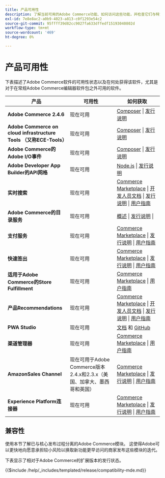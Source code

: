 ```yaml
---
title: 产品可用性
description: 了解当前可用的Adobe Commerce功能、如何访问这些功能，并检查它们与特定Adobe Commerce版本的兼容性。
exl-id: 7e8e8ac2-a0b9-4023-a813-c0f1293e54c2
source-git-commit: 95ffff39d82cc9027fa633dffedf15193040802d
workflow-type: tm+mt
source-wordcount: '469'
ht-degree: 0%

---
```


# 产品可用性

下表描述了Adobe Commerce软件的可用性状态以及在何处获得该软件，尤其是对于在常规Adobe Commerce编辑器软件包之外可用的软件。

| 产品 | 可用性 | 如何获取 |
|-|-|-|
| **Adobe Commerce 2.4.6** | 现在可用 | [Composer](../installation/composer.md) \| [发行说明](https://experienceleague.adobe.com/docs/commerce-operations/release/notes/adobe-commerce/2-4-6.html) |
| **Adobe Commerce on cloud infrastructure Tools （又称ECE-Tools）** | 现在可用 | [Composer](https://experienceleague.adobe.com/docs/commerce-cloud-service/user-guide/dev-tools/ece-tools/update-package.html) \| [发行说明](https://experienceleague.adobe.com/docs/commerce-cloud-service/user-guide/release-notes/cloud-tools-suite.html) |
| **Adobe Commerce的Adobe I/O事件** | 现在可用 | [Composer](https://developer.adobe.com/commerce/events/get-started/installation/) \| [发行说明](https://developer.adobe.com/commerce/events/get-started/release-notes/) |
| **Adobe Developer App Builder的API网格** | 现在可用 | [Node.js](https://developer.adobe.com/graphql-mesh-gateway/gateway/getting-started/) \| [发行说明](https://developer.adobe.com/graphql-mesh-gateway/gateway/release-notes/) |
| **实时搜索** | 现在可用 | [Commerce Marketplace](https://marketplace.magento.com/magento-live-search.html) \| [开发人员文档](https://developer.adobe.com/commerce/services/live-search/) \| [发行说明](https://experienceleague.adobe.com/docs/commerce-merchant-services/live-search/release-notes.html) \| [用户指南](https://experienceleague.adobe.com/docs/commerce-merchant-services/live-search/overview.html) |
| **Adobe Commerce的目录服务** | 现在可用 | [概述](https://experienceleague.adobe.com/docs/commerce-merchant-services/catalog-service/guide-overview.html) \| [发行说明](https://experienceleague.adobe.com/docs/commerce-merchant-services/catalog-service/release-notes.html?lang=en) \| |
| **支付服务** | 现在可用 | [Commerce Marketplace](https://marketplace.magento.com/magento-payment-services.html) \| [发行说明](https://experienceleague.adobe.com/docs/commerce-merchant-services/payment-services/release-notes.html) \| [用户指南](https://experienceleague.adobe.com/docs/commerce-merchant-services/payment-services/guide-overview.html) |
| **快速签出** | 现在可用 | [Commerce Marketplace](https://marketplace.magento.com/magento-quick-checkout.html) \| [发行说明](https://experienceleague.adobe.com/docs/commerce-merchant-services/quick-checkout/release-notes.html) \| [用户指南](https://experienceleague.adobe.com/docs/commerce-merchant-services/quick-checkout/overview.html) |
| **适用于Adobe Commerce的Store Fulfillment** | 现在可用 | [Commerce Marketplace](https://marketplace.magento.com/store-fulfillment-magento-walmart.html) \| [用户指南](https://experienceleague.adobe.com/docs/commerce-merchant-services/store-fulfillment/introduction.html) |
| **产品Recommendations** | 现在可用 | [Commerce Marketplace](https://marketplace.magento.com/magento-product-recommendations.html) \| [开发人员文档](https://devdocs.magento.com/recommendations/product-recs.html) \| [发行说明](https://experienceleague.adobe.com/docs/commerce-merchant-services/product-recommendations/release-notes.html) \| [用户指南](https://experienceleague.adobe.com/docs/commerce-merchant-services/product-recommendations/overview.html) |
| **PWA Studio** | 现在可用 | [文档](https://developer.adobe.com/commerce/pwa-studio/) 和 [GitHub](https://github.com/magento/pwa-studio) |
| **渠道管理器** | 现在可用 | [Commerce Marketplace](https://marketplace.magento.com/magento-channel-manager.html) \| [用户指南](https://experienceleague.adobe.com/docs/commerce-channels/channel-manager/intro-to-channel-manager/overview.html) |
| **AmazonSales Channel** | 现在可用于Adobe Commerce版本2.4.x和2.3.x（美国、加拿大、墨西哥和英国） | [Commerce Marketplace](https://marketplace.magento.com/magento-module-amazon.html) \| [发行说明](https://experienceleague.adobe.com/docs/commerce-channels/amazon/release-notes.html) \| [用户指南](https://experienceleague.adobe.com/docs/commerce-channels/amazon/overview.html) |
| **Experience Platform连接器** | 现在可用 | [Commerce Marketplace](https://marketplace.magento.com/magento-experience-platform-connector.html) \| [发行说明](https://experienceleague.adobe.com/docs/commerce-merchant-services/experience-platform-connector/release-notes.html?lang=en) \| [用户指南](https://experienceleague.adobe.com/docs/commerce-merchant-services/experience-platform-connector/overview.html?lang=en) |

## 兼容性

使用本节了解已与核心发布过程分离的Adobe Commerce模块。 这使得Adobe可以更快地向愿意承担较小风险以换取新功能更早访问的商家发布这些模块的迭代。

下表显示了相对于Adobe Commerce的扩展版本的发行状态。

{{$include /help/_includes/templated/release/compatibility-mde.md}}
